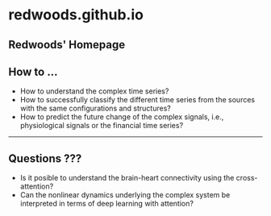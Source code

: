 # redwoods.github.io
## Redwoods' Homepage
## How to ...
- How to understand the complex time series?
- How to successfully classify the different time series from the sources with the same configurations and structures?
- How to predict the future change of the complex signals, i.e., physiological signals or the financial time series?
---
## Questions ???
- Is it posible to understand the brain-heart connectivity using the cross-attention?
- Can the nonlinear dynamics underlying the complex system be interpreted in terms of deep learning with attention?
